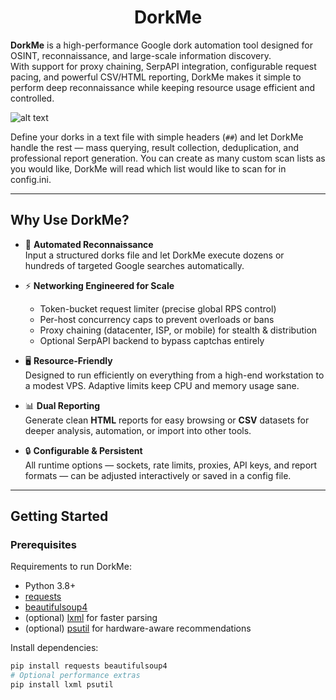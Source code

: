<h1 align="center">DorkMe</h1>

**DorkMe** is a high-performance Google dork automation tool designed for OSINT, reconnaissance, and large-scale information discovery.  
With support for proxy chaining, SerpAPI integration, configurable request pacing, and powerful CSV/HTML reporting, DorkMe makes it simple to perform deep reconnaissance while keeping resource usage efficient and controlled.

![alt text](https://i.ibb.co/Zp8Lf6hn/dorkme.png)

Define your dorks in a text file with simple headers (`##`) and let DorkMe handle the rest — mass querying, result collection, deduplication, and professional report generation. You can create as many custom scan lists as you would like, DorkMe will read which list would like to scan for in config.ini. 

---

## Why Use DorkMe?

- 🔎 **Automated Reconnaissance**  
  Input a structured dorks file and let DorkMe execute dozens or hundreds of targeted Google searches automatically.

- ⚡ **Networking Engineered for Scale**  
  - Token-bucket request limiter (precise global RPS control)  
  - Per-host concurrency caps to prevent overloads or bans  
  - Proxy chaining (datacenter, ISP, or mobile) for stealth & distribution  
  - Optional SerpAPI backend to bypass captchas entirely  

- 🖥️ **Resource-Friendly**  
  Designed to run efficiently on everything from a high-end workstation to a modest VPS. Adaptive limits keep CPU and memory usage sane.

- 📊 **Dual Reporting**  
  Generate clean **HTML** reports for easy browsing or **CSV** datasets for deeper analysis, automation, or import into other tools.

- 🔒 **Configurable & Persistent**  
  All runtime options — sockets, rate limits, proxies, API keys, and report formats — can be adjusted interactively or saved in a config file.

---

## Getting Started

### Prerequisites

Requirements to run DorkMe:
- Python 3.8+
- [requests](https://pypi.org/project/requests/)
- [beautifulsoup4](https://pypi.org/project/beautifulsoup4/)
- (optional) [lxml](https://pypi.org/project/lxml/) for faster parsing
- (optional) [psutil](https://pypi.org/project/psutil/) for hardware-aware recommendations

Install dependencies:

```bash
pip install requests beautifulsoup4
# Optional performance extras
pip install lxml psutil
